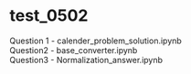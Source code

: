 # test_0502

Question 1 - calender_problem_solution.ipynb\
Question2 - base_converter.ipynb\
Question3 - Normalization_answer.ipynb
